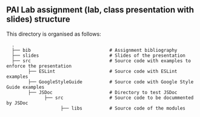 ## PAI Lab assignment (lab, class presentation with slides) structure
This directory is organised as follows:

      .
      ├── bib                             # Assignment bibliography
      ├── slides                          # Slides of the presentation
      ├── src                             # Source code with examples to enforce the presentation
            ├── ESLint                    # Source code with ESLint examples
            ├── GoogleStyleGuide          # Source code with Google Style Guide examples
            ├── JSDoc                     # Directory to test JSDoc
                  ├── src                 # Source code to be docummented by JSDoc
                        ├── libs          # Source code of the modules
                        